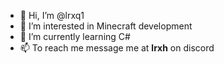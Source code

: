 - 👋 Hi, I’m @lrxq1
- 👀 I’m interested in Minecraft development
- 🌱 I’m currently learning C#
- 📫 To reach me message me at **lrxh** on discord

<!---
lrxq1/lrxq1 is a ✨ special ✨ repository because its `README.md` (this file) appears on your GitHub profile.
You can click the Preview link to take a look at your changes.
--->
